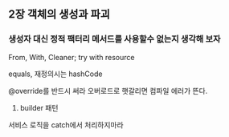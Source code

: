 ## 2장 객체의 생성과 파괴

### 생성자 대신 정적 팩터리 메서드를 사용할수 없는지 생각해 보자

From, With,
Cleaner;
try with resource

equals, 재정의시는 hashCode

@override를 반드시 써라
오버로드로 햇갈리면 컴파일 에러가 뜬다. 

1.  builder 패턴 

서비스 로직을 catch에서 처리하지마라 




<!--stackedit_data:
eyJoaXN0b3J5IjpbLTY1NjE1OTQxXX0=
-->